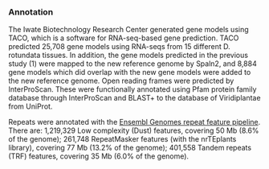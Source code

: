 ### Annotation

The Iwate Biotechnology Research Center generated gene models using TACO,
which is a software for RNA-seq-based gene prediction. TACO predicted 25,708 
gene models using RNA-seqs from 15 different D. rotundata tissues. In addition, 
the gene models predicted in the previous study (1) were mapped to the new 
reference genome by Spaln2, and 8,884 gene models which did overlap with the new 
gene models were added to the new reference genome. Open reading frames were 
predicted by InterProScan. These were functionally annotated using Pfam protein 
family database through InterProScan and BLAST+ to the database of Viridiplantae 
from UniProt.

Repeats were annotated with the [Ensembl Genomes repeat feature pipeline](http://plants.ensembl.org/info/genome/annotation/repeat_features.html). There are: 1,219,329 Low complexity (Dust) features, covering 50 Mb (8.6% of the genome); 261,748 RepeatMasker features (with the nrTEplants library), covering 77 Mb (13.2% of the genome); 401,558 Tandem repeats (TRF) features, covering 35 Mb (6.0% of the genome).
